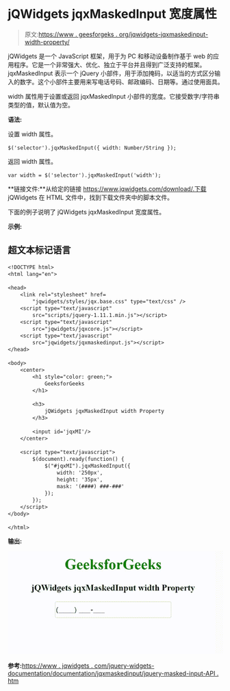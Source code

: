 # jQWidgets jqxMaskedInput 宽度属性

> 原文:[https://www . geesforgeks . org/jqwidgets-jqxmaskedinput-width-property/](https://www.geeksforgeeks.org/jqwidgets-jqxmaskedinput-width-property/)

jQWidgets 是一个 JavaScript 框架，用于为 PC 和移动设备制作基于 web 的应用程序。它是一个非常强大、优化、独立于平台并且得到广泛支持的框架。jqxMaskedInput 表示一个 jQuery 小部件，用于添加掩码，以适当的方式区分输入的数字。这个小部件主要用来写电话号码、邮政编码、日期等。通过使用面具。

width 属性用于设置或返回 jqxMaskedInput 小部件的宽度。它接受数字/字符串类型的值，默认值为空。

**语法:**

设置 width 属性。

```
$('selector').jqxMaskedInput({ width: Number/String });
```

返回 width 属性。

```
var width = $('selector').jqxMaskedInput('width');
```

**链接文件:**从给定的链接 https://www.jqwidgets.com/download/.下载 jQWidgets 在 HTML 文件中，找到下载文件夹中的脚本文件。

> <link rel="”stylesheet”" href="”jqwidgets/styles/jqx.base.css”" type="”text/css”">

下面的例子说明了 jQWidgets jqxMaskedInput 宽度属性。

**示例:**

## 超文本标记语言

```
<!DOCTYPE html>
<html lang="en">

<head>
    <link rel="stylesheet" href=
        "jqwidgets/styles/jqx.base.css" type="text/css" />
    <script type="text/javascript" 
        src="scripts/jquery-1.11.1.min.js"></script>
    <script type="text/javascript" 
        src="jqwidgets/jqxcore.js"></script>
    <script type="text/javascript" 
        src="jqwidgets/jqxmaskedinput.js"></script>
</head>

<body>
    <center>
        <h1 style="color: green;">
            GeeksforGeeks
        </h1>

        <h3>
            jQWidgets jqxMaskedInput width Property
        </h3>

        <input id='jqxMI'/>
    </center>

    <script type="text/javascript">
        $(document).ready(function() {
            $("#jqxMI").jqxMaskedInput({
                width: '250px',
                height: '35px',
                mask: '(####) ###-###'
            });
        });
    </script>
</body>

</html>
```

**输出:**

![](img/fa8eddea72d15e21460f868752c9bf04.png)

**参考:**[https://www . jqwidgets . com/jquery-widgets-documentation/documentation/jqxmaskedinput/jquery-masked-input-API . htm](https://www.jqwidgets.com/jquery-widgets-documentation/documentation/jqxmaskedinput/jquery-masked-input-api.htm)